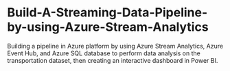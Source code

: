 # Build-A-Streaming-Data-Pipeline-by-using-Azure-Stream-Analytics
Building a pipeline in Azure platform by using Azure Stream Analytics, Azure Event Hub, and Azure SQL database to perform data analysis on the transportation dataset, then creating an interactive dashboard in Power BI.

